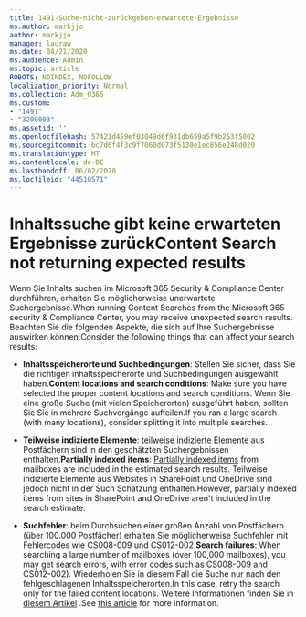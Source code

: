 ```yaml
---
title: 1491-Suche-nicht-zurückgeben-erwartete-Ergebnisse
ms.author: markjjo
author: markjjo
manager: lauraw
ms.date: 04/21/2020
ms.audience: Admin
ms.topic: article
ROBOTS: NOINDEX, NOFOLLOW
localization_priority: Normal
ms.collection: Adm_O365
ms.custom:
- "1491"
- "3200003"
ms.assetid: ''
ms.openlocfilehash: 57421d459ef03049d6f931db659a5f9b253f5002
ms.sourcegitcommit: bc7d6f4f3c9f7060d073f5130e1ec856e248d020
ms.translationtype: MT
ms.contentlocale: de-DE
ms.lasthandoff: 06/02/2020
ms.locfileid: "44510571"
---
```

# <a name="content-search-not-returning-expected-results"></a><span data-ttu-id="eecb0-102">Inhaltssuche gibt keine erwarteten Ergebnisse zurück</span><span class="sxs-lookup"><span data-stu-id="eecb0-102">Content Search not returning expected results</span></span>

<span data-ttu-id="eecb0-103">Wenn Sie Inhalts suchen im Microsoft 365 Security & Compliance Center durchführen, erhalten Sie möglicherweise unerwartete Suchergebnisse.</span><span class="sxs-lookup"><span data-stu-id="eecb0-103">When running Content Searches from the Microsoft 365 security & Compliance Center, you may receive unexpected search results.</span></span> <span data-ttu-id="eecb0-104">Beachten Sie die folgenden Aspekte, die sich auf Ihre Suchergebnisse auswirken können:</span><span class="sxs-lookup"><span data-stu-id="eecb0-104">Consider the following things that can affect your search results:</span></span>

- <span data-ttu-id="eecb0-105">**Inhaltsspeicherorte und Suchbedingungen**: Stellen Sie sicher, dass Sie die richtigen inhaltsspeicherorte und Suchbedingungen ausgewählt haben.</span><span class="sxs-lookup"><span data-stu-id="eecb0-105">**Content locations and search conditions**: Make sure you have selected the proper content locations and search conditions.</span></span> <span data-ttu-id="eecb0-106">Wenn Sie eine große Suche (mit vielen Speicherorten) ausgeführt haben, sollten Sie Sie in mehrere Suchvorgänge aufteilen.</span><span class="sxs-lookup"><span data-stu-id="eecb0-106">If you ran a large search (with many locations), consider splitting it into multiple searches.</span></span>

- <span data-ttu-id="eecb0-107">**Teilweise indizierte Elemente**: [teilweise indizierte Elemente](https://docs.microsoft.com/microsoft-365/compliance/partially-indexed-items-in-content-search) aus Postfächern sind in den geschätzten Suchergebnissen enthalten.</span><span class="sxs-lookup"><span data-stu-id="eecb0-107">**Partially indexed items**:  [Partially indexed items](https://docs.microsoft.com/microsoft-365/compliance/partially-indexed-items-in-content-search) from mailboxes are included in the estimated search results.</span></span> <span data-ttu-id="eecb0-108">Teilweise indizierte Elemente aus Websites in SharePoint und OneDrive sind jedoch nicht in der Such Schätzung enthalten.</span><span class="sxs-lookup"><span data-stu-id="eecb0-108">However, partially indexed items from sites in SharePoint and OneDrive aren't included in the search estimate.</span></span>

- <span data-ttu-id="eecb0-109">**Suchfehler**: beim Durchsuchen einer großen Anzahl von Postfächern (über 100.000 Postfächer) erhalten Sie möglicherweise Suchfehler mit Fehlercodes wie CS008-009 und CS012-002.</span><span class="sxs-lookup"><span data-stu-id="eecb0-109">**Search failures**: When searching a large number of mailboxes (over 100,000 mailboxes), you may get search errors, with error codes such as CS008-009 and CS012-002).</span></span> <span data-ttu-id="eecb0-110">Wiederholen Sie in diesem Fall die Suche nur nach den fehlgeschlagenen Inhaltsspeicherorten.</span><span class="sxs-lookup"><span data-stu-id="eecb0-110">In this case, retry the search only for the failed content locations.</span></span> <span data-ttu-id="eecb0-111">Weitere Informationen finden Sie in [diesem Artikel](https://docs.microsoft.com/microsoft-365/compliance/retry-failed-content-search) .</span><span class="sxs-lookup"><span data-stu-id="eecb0-111">See  [this article](https://docs.microsoft.com/microsoft-365/compliance/retry-failed-content-search) for more information.</span></span>
